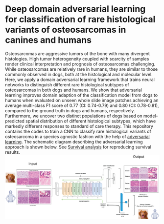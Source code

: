 # Deep domain adversarial learning for classification of rare histological variants of osteosarcomas in canines and humans
Osteosarcomas are aggressive tumors of the bone with many divergent histologies. High tumor heterogeneity coupled with scarcity of samples render clinical interpretation and prognosis of osteosarcomas challenging. While osteosarcomas are relatively rare in humans, they are similar to those commonly observed in dogs, both at the histological and molecular level. Here, we apply a domain adversarial learning framework that trains neural networks to distinguish different rare histological subtypes of osteosarcomas in both dogs and humans. We show that adversarial learning improves domain adaption of the classification model from dogs to humans when evaluated on unseen whole slide image patches achieving an average multi-class F1 score of 0.77 (CI: 0.74-0.79) and 0.80 (CI: 0.78-0.81), compared to the ground truth in dogs and humans, respectively. Furthermore, we uncover two distinct populations of dogs based on model-predicted spatial distribution of different histological subtypes, which have markedly different responses to standard of care therapy. This repository contains the codes to train a CNN to classify rare histological variants of osteosarcoma in a species agnostic fashion with the help of [adversarial learning](http://proceedings.mlr.press/v37/ganin15.html). The schematic diagram describing the adversarial learning approach is shown below. See [Survival analysis](Survival_analysis.md) for reproducing survival results. 
![](schematic_adversarial.png)

